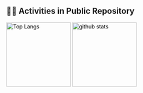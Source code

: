 ## 🏃‍♀️ Activities in Public Repository 
<div align="left"> 
  <img alt="Top Langs" height="170px" src="https://github-readme-stats.vercel.app/api?username=okmethod&layout=compact" />
  <img alt="github stats" height="170px" src="https://github-readme-stats.vercel.app/api/top-langs/?username=okmethod&layout=compact" />
</div>

<!--
**okmethod/okmethod** is a ✨ _special_ ✨ repository because its `README.md` (this file) appears on your GitHub profile.

Here are some ideas to get you started:

- 🔭 I’m currently working on ...
- 🌱 I’m currently learning ...
- 👯 I’m looking to collaborate on ...
- 🤔 I’m looking for help with ...
- 💬 Ask me about ...
- 📫 How to reach me: ...
- 😄 Pronouns: ...
- ⚡ Fun fact: ...
-->
